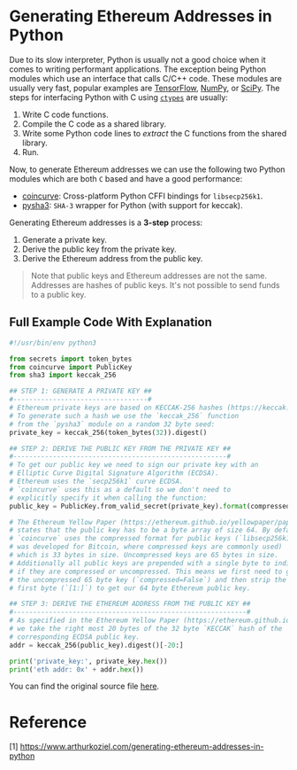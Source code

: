 # Generating Ethereum Addresses in Python
Due to its slow interpreter, Python is usually not a good choice when it comes to writing performant applications. The exception being Python modules which use an interface that calls C/C++ code. These modules are usually very fast, popular examples are [TensorFlow](https://www.tensorflow.org), [NumPy](https://numpy.org), or [SciPy](https://scipy.org). The steps for interfacing Python with C using [`ctypes`](https://docs.python.org/3.9/library/ctypes.html) are usually:
1. Write C code functions.
2. Compile the C code as a shared library.
3. Write some Python code lines to _extract_ the C functions from the shared library.
4. Run.

Now, to generate Ethereum addresses we can use the following two Python modules which are both `C` based and have a good performance:
- [coincurve](https://github.com/ofek/coincurve): Cross-platform Python CFFI bindings for `libsecp256k1`.
- [pysha3](https://github.com/tiran/pysha3): `SHA-3` wrapper for Python (with support for keccak).

Generating Ethereum addresses is a **3-step** process:
1. Generate a private key.
2. Derive the public key from the private key.
3. Derive the Ethereum address from the public key.
> Note that public keys and Ethereum addresses are not the same. Addresses are hashes of public keys. It's not possible to send funds to a public key.

## Full Example Code With Explanation
```python
#!/usr/bin/env python3

from secrets import token_bytes
from coincurve import PublicKey
from sha3 import keccak_256

## STEP 1: GENERATE A PRIVATE KEY ##
#----------------------------------#
# Ethereum private keys are based on KECCAK-256 hashes (https://keccak.team/keccak.html).
# To generate such a hash we use the `keccak_256` function 
# from the `pysha3` module on a random 32 byte seed:
private_key = keccak_256(token_bytes(32)).digest()

## STEP 2: DERIVE THE PUBLIC KEY FROM THE PRIVATE KEY ##
#------------------------------------------------------#
# To get our public key we need to sign our private key with an
# Elliptic Curve Digital Signature Algorithm (ECDSA).
# Ethereum uses the `secp256k1` curve ECDSA. 
# `coincurve` uses this as a default so we don't need to 
# explicitly specify it when calling the function:
public_key = PublicKey.from_valid_secret(private_key).format(compressed=False)[1:]

# The Ethereum Yellow Paper (https://ethereum.github.io/yellowpaper/paper.pdf)
# states that the public key has to be a byte array of size 64. By default 
# `coincurve` uses the compressed format for public keys (`libsecp256k1` 
# was developed for Bitcoin, where compressed keys are commonly used) 
# which is 33 bytes in size. Uncompressed keys are 65 bytes in size.
# Additionally all public keys are prepended with a single byte to indicate
# if they are compressed or uncompressed. This means we first need to get
# the uncompressed 65 byte key (`compressed=False`) and then strip the 
# first byte (`[1:]`) to get our 64 byte Ethereum public key.

## STEP 3: DERIVE THE ETHEREUM ADDRESS FROM THE PUBLIC KEY ##
#-----------------------------------------------------------#
# As specified in the Ethereum Yellow Paper (https://ethereum.github.io/yellowpaper/paper.pdf)
# we take the right most 20 bytes of the 32 byte `KECCAK` hash of the 
# corresponding ECDSA public key.
addr = keccak_256(public_key).digest()[-20:]

print('private_key:', private_key.hex())
print('eth addr: 0x' + addr.hex())
```
You can find the original source file [here](https://github.com/pcaversaccio/ethereum-key-generation-python/blob/main/src/main.py).


# Reference
[1] https://www.arthurkoziel.com/generating-ethereum-addresses-in-python